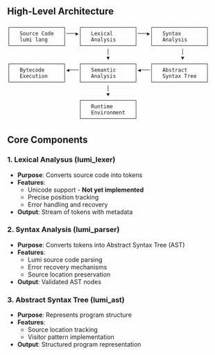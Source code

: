 ## High-Level Architecture

```
┌─────────────────┐    ┌─────────────────┐    ┌─────────────────┐
│   Source Code   │───▶│   Lexical       │───▶│   Syntax        │
│   lumi lang     │    │   Analysis      │    │   Analysis      │
└─────────────────┘    └─────────────────┘    └─────────────────┘
                                │                       │
                                ▼                       ▼
┌─────────────────┐    ┌─────────────────┐    ┌─────────────────┐
│   Bytecode      │◀───│   Semantic      │◀───│   Abstract      │
│   Execution     │    │   Analysis      │    │   Syntax Tree   │
└─────────────────┘    └─────────────────┘    └─────────────────┘
                                │
                                ▼
                       ┌─────────────────┐
                       │   Runtime       │
                       │   Environment   │
                       └─────────────────┘
```


## Core Components

### 1. Lexical Analysus (lumi_lexer)
- **Purpose**: Converts source code into tokens
- **Features**:
    - Unicode support - **Not yet implemented**
    - Precise position tracking
    - Error handling and recovery
- **Output**: Stream of tokens with metadata

### 2. Syntax Analysis (lumi_parser)
- **Purpose**: Converts tokens into Abstract Syntax Tree (AST)
- **Features**:
    - Lumi source code parsing
    - Error recovery mechanisms
    - Source location preservation
- **Output**: Validated AST nodes

### 3. Abstract Syntax Tree (lumi_ast)
- **Purpose**: Represents program structure
- **Features**:
    - Source location tracking
    - Visitor pattern implementation
- **Output**: Structured program representation